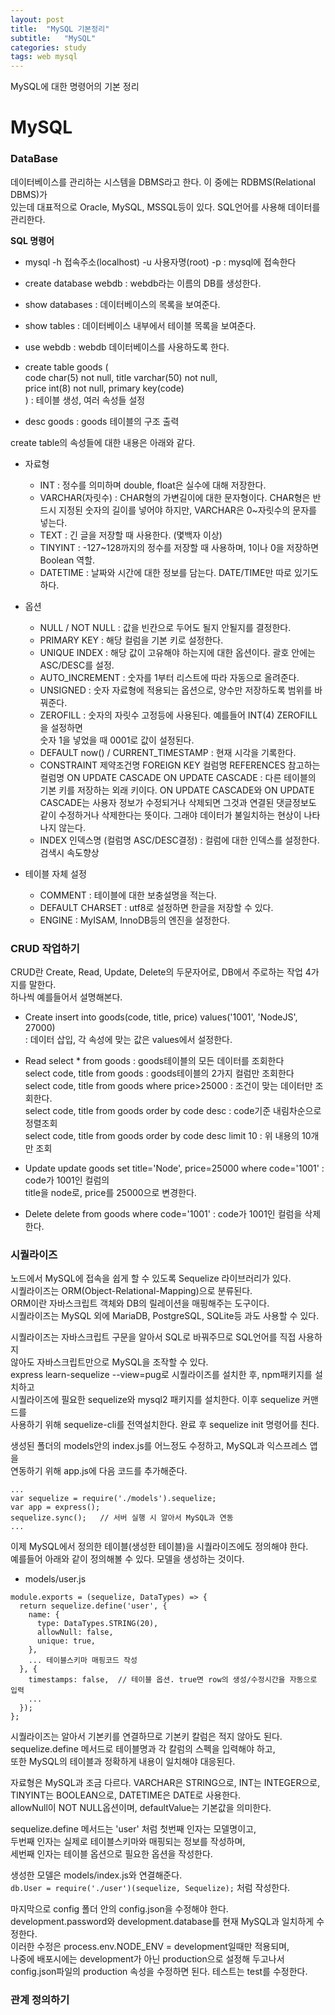 ```yaml
---
layout: post
title:  "MySQL 기본정리"
subtitle:   "MySQL"
categories: study
tags: web mysql
---
```


MySQL에 대한 명령어의 기본 정리

# MySQL

### DataBase

데이터베이스를 관리하는 시스템을 DBMS라고 한다. 이 중에는 RDBMS(Relational DBMS)가  
있는데 대표적으로 Oracle, MySQL, MSSQL등이 있다. SQL언어를 사용해 데이터를 관리한다.  

**SQL 명령어**  

* mysql -h 접속주소(localhost) -u 사용자명(root) -p : mysql에 접속한다  
* create database webdb : webdb라는 이름의 DB를 생성한다.  
* show databases : 데이터베이스의 목록을 보여준다.  
* show tables : 데이터베이스 내부에서 테이블 목록을 보여준다.  
* use webdb : webdb 데이터베이스를 사용하도록 한다.  

* create table goods (  
  code char(5) not null, title varchar(50) not null,  
  price int(8) not null, primary key(code)  
) : 테이블 생성, 여러 속성들 설정  
* desc goods : goods 테이블의 구조 출력  

create table의 속성들에 대한 내용은 아래와 같다.  
* 자료형
  * INT : 정수를 의미하며 double, float은 실수에 대해 저장한다.  
  * VARCHAR(자릿수) : CHAR형의 가변길이에 대한 문자형이다. 
  CHAR형은 반드시 지정된 숫자의 길이를 넣어야 하지만, VARCHAR은 0~자릿수의 문자를 넣는다.  
  * TEXT : 긴 글을 저장할 때 사용한다. (몇백자 이상)  
  * TINYINT : -127~128까지의 정수를 저장할 때 사용하며, 1이나 0을 저장하면 Boolean 역할.  
  * DATETIME : 날짜와 시간에 대한 정보를 담는다. DATE/TIME만 따로 있기도 하다.  
  
* 옵션
  * NULL / NOT NULL : 값을 빈칸으로 두어도 될지 안될지를 결정한다.  
  * PRIMARY KEY : 해당 컬럼을 기본 키로 설정한다.
  * UNIQUE INDEX : 해당 값이 고유해야 하는지에 대한 옵션이다. 괄호 안에는 ASC/DESC를 설정.
  * AUTO_INCREMENT : 숫자를 1부터 리스트에 따라 자동으로 올려준다.  
  * UNSIGNED : 숫자 자료형에 적용되는 옵션으로, 양수만 저장하도록 범위를 바꿔준다.  
  * ZEROFILL : 숫자의 자릿수 고정등에 사용된다. 예를들어 INT(4) ZEROFILL을 설정하면  
  숫자 1을 넣었을 때 0001로 값이 설정된다.
  * DEFAULT now() / CURRENT_TIMESTAMP : 현재 시각을 기록한다.
  * CONSTRAINT 제약조건명 FOREIGN KEY 컬럼명 REFERENCES 참고하는 컬럼명 ON UPDATE CASCADE ON UPDATE CASCADE : 다른 테이블의 기본 키를 저장하는 외래 키이다. ON UPDATE CASCADE와 ON UPDATE CASCADE는 사용자 정보가 수정되거나 삭제되면 그것과 연결된 댓글정보도 같이 수정하거나 삭제한다는 뜻이다. 그래야 데이터가 불일치하는 현상이 나타나지 않는다.  
  * INDEX 인덱스명 (컬럼명 ASC/DESC결정) : 컬럼에 대한 인덱스를 설정한다. 검색시 속도향상
  
* 테이블 자체 설정
  * COMMENT : 테이블에 대한 보충설명을 적는다.
  * DEFAULT CHARSET : utf8로 설정하면 한글을 저장할 수 있다.
  * ENGINE : MyISAM, InnoDB등의 엔진을 설정한다.  

### CRUD 작업하기

CRUD란 Create, Read, Update, Delete의 두문자어로, DB에서 주로하는 작업 4가지를 말한다.  
하나씩 예를들어서 설명해본다.  
* Create
insert into goods(code, title, price) values('1001', 'NodeJS', 27000)  
: 데이터 삽입, 각 속성에 맞는 값은 values에서 설정한다. 

* Read
select * from goods : goods테이블의 모든 데이터를 조회한다  
select code, title from goods : goods테이블의 2가지 컬럼만 조회한다  
select code, title from goods where price>25000 : 조건이 맞는 데이터만 조회한다.  
select code, title from goods order by code desc : code기준 내림차순으로 정렬조회  
select code, title from goods order by code desc limit 10 : 위 내용의 10개만 조회  

* Update
update goods set title='Node', price=25000 where code='1001' : code가 1001인 컬럼의  
title을 node로, price를 25000으로 변경한다.  

* Delete
delete from goods where code='1001' : code가 1001인 컬럼을 삭제한다.

### 시퀄라이즈

노드에서 MySQL에 접속을 쉽게 할 수 있도록 Sequelize 라이브러리가 있다.  
시퀄라이즈는 ORM(Object-Relational-Mapping)으로 분류된다.  
ORM이란 자바스크립트 객체와 DB의 릴레이션을 매핑해주는 도구이다.  
시퀄라이즈는 MySQL 외에 MariaDB, PostgreSQL, SQLite등 과도 사용할 수 있다.  

시퀄라이즈는 자바스크립트 구문을 알아서 SQL로 바꿔주므로 SQL언어를 직접 사용하지  
않아도 자바스크립트만으로 MySQL을 조작할 수 있다.  
express learn-sequelize --view=pug로 시퀄라이즈를 설치한 후, npm패키지를 설치하고  
시퀄라이즈에 필요한 sequelize와 mysql2 패키지를 설치한다. 이후 sequelize 커맨드를  
사용하기 위해 sequelize-cli를 전역설치한다. 완료 후 sequelize init 명령어를 친다.  

생성된 폴더의 models안의 index.js를 어느정도 수정하고, MySQL과 익스프레스 앱을  
연동하기 위해 app.js에 다음 코드를 추가해준다.  

~~~
...
var sequelize = require('./models').sequelize;
var app = express();
sequelize.sync();   // 서버 실행 시 알아서 MySQL과 연동
...
~~~

이제 MySQL에서 정의한 테이블(생성한 테이블)을 시퀄라이즈에도 정의해야 한다.  
예를들어 아래와 같이 정의해볼 수 있다. 모델을 생성하는 것이다.  

* models/user.js  

~~~
module.exports = (sequelize, DataTypes) => {
  return sequelize.define('user', {
    name: {
      type: DataTypes.STRING(20),
      allowNull: false,
      unique: true,
    },
    ... 테이블스키마 매핑코드 작성
  }, {
    timestamps: false,  // 테이블 옵션. true면 row의 생성/수정시간을 자동으로 입력
    ...
  });
};
~~~

시퀄라이즈는 알아서 기본키를 연결하므로 기본키 칼럼은 적지 않아도 된다.  
sequelize.define 메서드로 테이블명과 각 칼럼의 스펙을 입력해야 하고,  
또한 MySQL의 테이블과 정확하게 내용이 일치해야 대응된다.  

자료형은 MySQL과 조금 다르다. VARCHAR은 STRING으로, INT는 INTEGER으로,  
TINYINT는 BOOLEAN으로, DATETIME은 DATE로 사용한다.  
allowNull이 NOT NULL옵션이며, defaultValue는 기본값을 의미한다.  

sequelize.define 메서드는 'user' 처럼 첫번째 인자는 모델명이고,  
두번째 인자는 실제로 테이블스키마와 매핑되는 정보를 작성하며,  
세번째 인자는 테이블 옵션으로 필요한 옵션을 작성한다.  

생성한 모델은 models/index.js와 연결해준다.  
`db.User = require('./user')(sequelize, Sequelize);` 처럼 작성한다.  

마지막으로 config 폴더 안의 config.json을 수정해야 한다.  
development.password와 development.database를 현재 MySQL과 일치하게 수정한다.  
이러한 수정은 process.env.NODE_ENV = development일때만 적용되며,  
나중에 배포시에는 development가 아닌 production으로 설정해 두고나서  
config.json파일의 production 속성을 수정하면 된다. 테스트는 test를 수정한다.  

### 관계 정의하기

